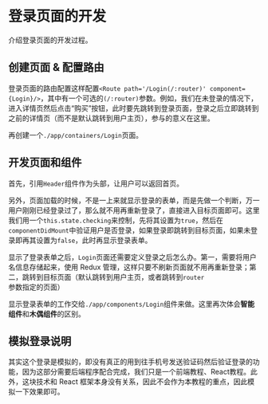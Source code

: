 # 登录页面的开发

介绍登录页面的开发过程。

## 创建页面 & 配置路由

登录页面的路由配置这样配置`<Route path='/Login(/:router)' component={Login}/>`，其中有一个可选的`(/:router)`参数。例如，我们在未登录的情况下，进入详情页然后点击“购买”按钮，此时要先跳转到登录页面，登录之后立即跳转到之前的详情页（而不是默认跳转到用户主页），参与的意义在这里。

再创建一个`./app/containers/Login`页面。

## 开发页面和组件

首先，引用`Header`组件作为头部，让用户可以返回首页。

另外，页面加载的时候，不是一上来就显示登录的表单，而是先做一个判断，万一用户刚刚已经登录过了，那么就不用再重新登录了，直接进入目标页面即可。这里我们用一个`this.state.checking`来控制，先将其设置为`true`，然后在`componentDidMount`中验证用户是否登录，如果登录即跳转到目标页面，如果未登录即再其设置为`false`，此时再显示登录表单。

显示了登录表单之后，`Login`页面还需要定义登录之后怎么办。第一，需要将用户名信息存储起来，使用 Redux 管理，这样只要不刷新页面就不用再重新登录；第二，跳转到目标页面（默认跳转到用户主页，或者跳转到`router`参数指定的页面）

显示登录表单的工作交给`./app/components/Login`组件来做。这里再次体会**智能组件**和**木偶组件**的区别。

## 模拟登录说明

其实这个登录是模拟的，即没有真正的用到往手机号发送验证码然后验证登录的功能，因为这部分需要后端程序配合完成，我们只是一个前端教程、React教程。此外，这块技术和 React 框架本身没有关系，因此不会作为本教程的重点，因此模拟一下效果即可。
